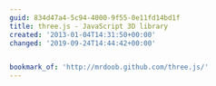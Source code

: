 ```yaml
---
guid: 834d47a4-5c94-4000-9f55-0e11fd14bd1f
title: three.js - JavaScript 3D library
created: '2013-01-04T14:31:50+00:00'
changed: '2019-09-24T14:44:42+00:00'


bookmark_of: 'http://mrdoob.github.com/three.js/'
---
```




